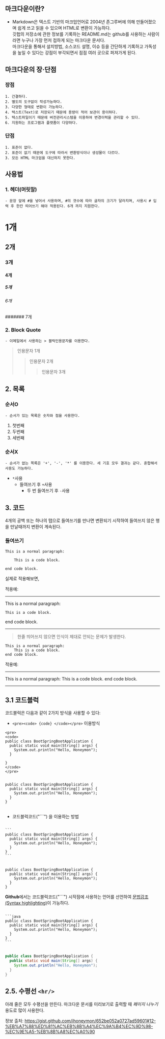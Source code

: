 ## 마크다운이란?
  -  Markdown은 텍스트 기반의 마크업언어로 2004년 존그루버에 의해 만들어졌으며 쉽게 쓰고 읽을 수 있으며 HTML로 변환이 가능하다.  
깃헙의 저장소에 관한 정보를 기록하는 README.md는 github를 사용하는 사람이라면 누구나 가장 먼저 접하게 되는 마크다운 문서다.  
마크다운을 통해서 설치방법, 소스코드 설명, 이슈 등을 간단하게 기록하고 가독성을 높일 수 있다는 강점이 부각되면서 점점 여러 곳으로 퍼져가게 된다.

## 마크다운의 장·단점
  ### 장점
    1. 간결하다.
    2. 별도의 도구없이 작성가능하다.
    3. 다양한 형태로 변환이 가능하다.
    4. 텍스트(Text)로 저장되기 때문에 용량이 적어 보관이 용이하다.
    5. 텍스트파일이기 때문에 버전관리시스템을 이용하여 변경이력을 관리할 수 있다.
    6. 지원하는 프로그램과 플랫폼이 다양하다.
   ### 단점
    1. 표준이 없다.
    2. 표준이 없기 때문에 도구에 따라서 변환방식이나 생성물이 다르다.
    3. 모든 HTML 마크업을 대신하지 못한다.
    
## 사용법
  ### 1. 헤더(머릿말)
    - 문장 앞에 #을 넣어서 사용하며, #의 갯수에 따라 글자의 크기가 달라지며, 사용시 # 입력 후 한칸 띄어쓰기 해야 적용된다. 6개 까지 지원한다.  
# 1개
## 2개
### 3개
#### 4개
##### 5개
###### 6개
####### 7개
  ### 2. Block Quote
    - 이메일에서 사용하는 > 블럭인용문자를 이용한다.
> 인용문자 1개
>	> 인용문자 2개
>	>	> 인용문자 3개

## 2. 목록
  ### 순서O
    - 순서가 있는 목록은 숫자와 점을 사용한다.
1. 첫번째
2. 두번째
3. 세번째
  ### 순서X
    - 순서가 없는 목록은 '+', '-', '*' 를 이용한다. 세 기호 모두 결과는 같다. 혼합해서 사용도 가능하다.
* `*`사용
  + 들여쓰기 후 `+`사용
    - 두 번 들여쓰기 후 `-`사용  
## 3. 코드
4개의 공백 또는 하나의 탭으로 들여쓰기를 만나면 변환되기 시작하여 들여쓰지 않은 행을 만날때까지 변환이 계속된다.

### 들여쓰기
```
This is a normal paragraph:

    This is a code block.
    
end code block.
```

실제로 적용해보면,

적용예:

*****
This is a normal paragraph:

    This is a code block.

end code block.
*****

> 한줄 띄어쓰지 않으면 인식이 제대로 안되는 문제가 발생한다.

```
This is a normal paragraph:
    This is a code block.
end code block.
```

적용예:

*****
This is a normal paragraph:
    This is a code block.
end code block.
*****

## 3.1 코드블럭
코드블럭은 다음과 같이 2가지 방식을 사용할 수 있다:

* `<pre><code> {code} </code></pre>` 이용방식

```
<pre>
<code>
public class BootSpringBootApplication {
  public static void main(String[] args) {
    System.out.println("Hello, Honeymon");
  }

}
</code>
</pre>
```

<pre>
<code>
public class BootSpringBootApplication {
  public static void main(String[] args) {
    System.out.println("Hello, Honeymon");
  }
}
</code>
</pre>

* 코드블럭코드("\```") 을 이용하는 방법

<pre>
<code>
```
public class BootSpringBootApplication {
  public static void main(String[] args) {
    System.out.println("Hello, Honeymon");
  }
}
```
</code>
</pre>

```
public class BootSpringBootApplication {
  public static void main(String[] args) {
    System.out.println("Hello, Honeymon");
  }
}
```

**Github**에서는 코드블럭코드("\```") 시작점에 사용하는 언어를 선언하여 [문법강조(Syntax highlighting)](https://docs.github.com/en/github/writing-on-github/creating-and-highlighting-code-blocks#syntax-highlighting)이 가능하다.

<pre>
<code>
```java
public class BootSpringBootApplication {
  public static void main(String[] args) {
    System.out.println("Hello, Honeymon");
  }
}
```
</code>
</pre>

```java
public class BootSpringBootApplication {
  public static void main(String[] args) {
    System.out.println("Hello, Honeymon");
  }
}
```


## 2.5. 수평선 ```<hr/>```
아래 줄은 모두 수평선을 만든다. 마크다운 문서를 미리보기로 출력할 때 *페이지 나누기* 용도로 많이 사용한다.

정보 출처: https://gist.github.com/ihoneymon/652be052a0727ad59601#12-%EB%A7%88%ED%81%AC%EB%8B%A4%EC%9A%B4%EC%9D%98-%EC%9E%A5-%EB%8B%A8%EC%A0%90
